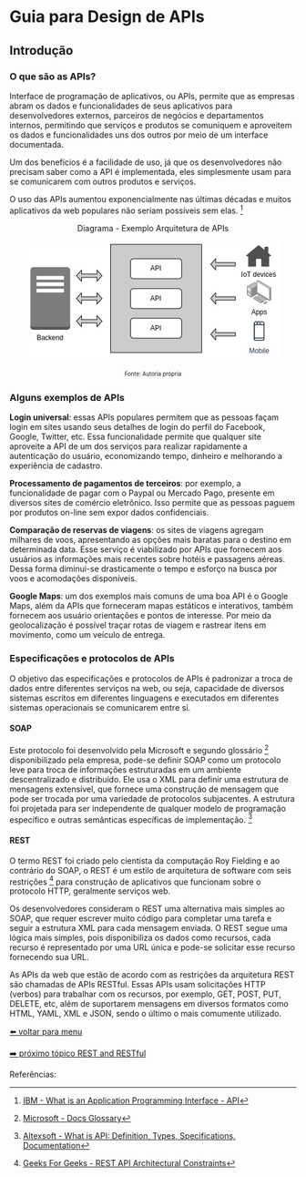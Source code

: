 # Guia para Design de APIs

## Introdução


### O que são as APIs?

Interface de programação de aplicativos, ou APIs, permite que as empresas abram os dados e funcionalidades de seus aplicativos para desenvolvedores externos, parceiros de negócios e departamentos internos, permitindo que serviços e produtos se comuniquem e aproveitem os dados e funcionalidades uns dos outros por meio de um interface documentada.

Um dos benefícios é a facilidade de uso, já que os desenvolvedores não precisam saber como a API é implementada, eles simplesmente usam para se comunicarem com outros produtos e serviços.

O uso das APIs aumentou exponencialmente nas últimas décadas e muitos aplicativos da web populares não seriam possíveis sem elas. [^1]

<p align="center">
  Diagrama - Exemplo Arquitetura de APIs
</p>
<p align="center">
  <img src="images/api-diagram.png">
</p>
<p align="center">
  <sup><sub>Fonte: Autoria própria</sub></sup>
</p>

### Alguns exemplos de APIs

**Login universal**: essas APIs populares permitem que as pessoas façam login em sites usando seus detalhes de login do perfil do Facebook, Google, Twitter, etc. Essa funcionalidade permite que qualquer site aproveite a API de um dos serviços para realizar rapidamente a autenticação do usuário, economizando tempo, dinheiro e melhorando a experiência de cadastro. 

**Processamento de pagamentos de terceiros**: por exemplo, a funcionalidade de pagar com o Paypal ou Mercado Pago, presente em diversos sites de comércio eletrônico. Isso permite que as pessoas paguem por produtos on-line sem expor dados confidenciais.

**Comparação de reservas de viagens**: os sites de viagens agregam milhares de voos, apresentando as opções mais baratas para o destino em determinada data. Esse serviço é viabilizado por APIs que fornecem aos usuários as informações mais recentes sobre hotéis e passagens aéreas. Dessa forma diminui-se drasticamente o tempo e esforço na busca por voos e acomodações disponíveis.

**Google Maps**: um dos exemplos mais comuns de uma boa API é o Google Maps, além da APIs que forneceram mapas estáticos e interativos, também fornecem aos usuário orientações e pontos de interesse. Por meio da geolocalização é possível traçar rotas de viagem e rastrear itens em movimento, como um veículo de entrega.


### Especificações e protocolos de APIs

O objetivo das especificações e protocolos de APIs é padronizar a troca de dados entre diferentes serviços na web, ou seja, capacidade de diversos sistemas escritos em diferentes linguagens e executados em diferentes sistemas operacionais se comunicarem entre si.

#### SOAP

Este protocolo foi desenvolvido pela Microsoft e segundo glossário [^2] disponibilizado pela empresa, pode-se definir SOAP como um protocolo leve para troca de informações estruturadas em um ambiente descentralizado e distribuído. Ele usa o XML para definir uma estrutura de mensagens extensível, que fornece uma construção de mensagem que pode ser trocada por uma variedade de protocolos subjacentes. A estrutura foi projetada para ser independente de qualquer modelo de programação específico e outras semânticas específicas de implementação. [^3]

#### REST

O termo REST foi criado pelo cientista da computação Roy Fielding e ao contrário do SOAP, o REST é um estilo de arquitetura de software com seis restrições [^4] para construção de aplicativos que funcionam sobre o protocolo HTTP, geralmente serviços web.

Os desenvolvedores consideram o REST uma alternativa mais simples ao SOAP, que requer escrever muito código para completar uma tarefa e seguir a estrutura XML para cada mensagem enviada. O REST segue uma lógica mais simples, pois disponibiliza os dados como recursos, cada recurso é representado por uma URL única e pode-se solicitar esse recurso fornecendo sua URL.

As APIs da web que estão de acordo com as restrições da arquitetura REST são chamadas de APIs RESTful. Essas APIs usam solicitações HTTP (verbos) para trabalhar com os recursos, por exemplo, GET, POST, PUT, DELETE, etc, além de suportarem mensagens em diversos formatos como HTML, YAML, XML e JSON, sendo o último o mais comumente utilizado.

[⬅️ voltar para menu](index.md)

[➡️ próximo tópico REST and RESTful]()

Referências:

[^1]: [IBM - What is an Application Programming Interface - API](https://www.ibm.com/cloud/learn/api)
[^2]: [Microsoft - Docs Glossary](https://docs.microsoft.com/en-us/openspecs/windows_protocols/ms-wusp/5daaa9d9-26aa-42fc-a431-c011166dc58f)
[^3]: [Altexsoft - What is API: Definition, Types, Specifications, Documentation](https://www.altexsoft.com/blog/engineering/what-is-api-definition-types-specifications-documentation/)
[^4]: [Geeks For Geeks - REST API Architectural Constraints](https://www.geeksforgeeks.org/rest-api-architectural-constraints/)
